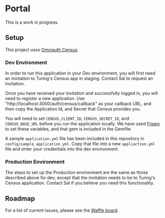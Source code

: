 # Portal

This is a work in progress.

## Setup

This project uses [Omniauth Census](https://github.com/turingschool-projects/omniauth-census).

### Dev Environment

In order to run this application in your Dev environment, you will first need an invitation to Turing's Census app in staging. Contact Sal to request an invitation.

Once you have received your invitation and successfully logged in, you will need to register a new application. Use "http://localhost:3000/auth/census/callback" as your callback URL, and then copy the Application Id, and Secret that Census provides you.

You will need to set `CENSUS_CLIENT_ID`, `CENSUS_SECRET_ID`, and `CENSUS_BASE_URL` before you run the application locally. We have used [Figaro](https://github.com/laserlemon/figaro) to set these variables, and that gem is included in the Gemfile.

A sample `application.yml` file has been included in this repository in `config/sample_application.yml`. Copy that file into a new `appliaction.yml` file and enter your credentials into the dev environment.

### Production Environment

The steps to set up the Production environment are the same as those described above for dev, except that the invitation needs to be to Turing's Census application. Contact Sal if you believe you need this functionality.

## Roadmap

For a list of current issues, please see the [Waffle board](https://waffle.io/s-espinosa/portal).

